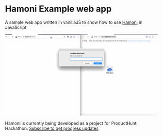 # Hamoni Example web app
A sample web app written in vanillaJS to show how to use [Hamoni](https://www.producthunt.com/upcoming/hamoni) in JavaScript

![demo](https://github.com/pmbanugo/Hamoni-Example/blob/master/hamoni-sprint-1-demo.gif)

Hamoni is currently being developed as a project for ProductHunt Hackathon. [Subscribe to get progress updates](https://www.producthunt.com/upcoming/hamoni)